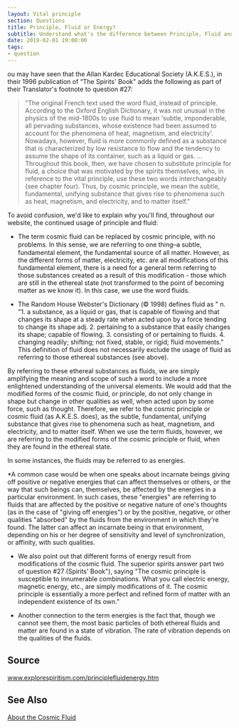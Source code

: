 ```yaml
---
layout: Vital principle
section: Questions
title: Principle, Fluid or Energy?
subtitle: Understand what's the difference between Principle, Fluid and Energy according to Spiritism
date: 2019-02-01 19:00:00
tags: 
- question
---
```


ou may have seen that the Allan Kardec Educational Society (A.K.E.S.), in their 1996 publication of “The Spirits' Book" adds the following as part of their Translator's footnote to question #27:

> "The original French text used the word fluid, instead of principle.  According to the Oxford English Dictionary, it was not unusual in the physics of the mid-1800s to use fluid to mean 'subtle, imponderable, all pervading substances, whose existence had been assumed to account for the phenomena of heat, magnetism, and electricity'. Nowadays, however, fluid is more commonly defined as a substance that is characterized by low resistance to flow and the tendency to assume the shape of its container, such as a liquid or gas. ... Throughout this book, then, we have chosen to substitute principle for fluid, a choice that was motivated by the spirits themselves, who, in reference to the vital principle, use these two words interchangeably (see chapter four). Thus, by cosmic principle, we mean the subtle, fundamental, unifying substance that gives rise to phenomena such as heat, magnetism, and electricity, and to matter itself."

To avoid confusion, we'd like to explain why you'll find, throughout our website, the continued usage of principle and fluid:  

* The term cosmic fluid can be replaced by cosmic principle, with no problems. In this sense, we are referring to one thing  ̶   a subtle, fundamental element, the fundamental source of all matter.  However, as the different forms of matter, electricity, etc. are all modifications of this fundamental element, there is a need for a general term referring to those substances created as a result of this modification - those which are still in the ethereal state (not transformed to the point of becoming matter as we know it).  In this case, we use the word fluids.

* The Random House Webster's Dictionary (© 1998) defines fluid as " n. "1. a substance, as a liquid or gas, that is capable of flowing and that changes its shape at a steady rate when acted upon by a force tending to change its shape  adj. 2. pertaining to a substance that easily changes its shape; capable of flowing. 3. consisting of or pertaining to fluids.  4. changing readily; shifting; not fixed, stable, or rigid; fluid movements."   This definition of fluid does not necessarily exclude the usage of fluid as referring to those ethereal substances (see above). 

By referring to these ethereal substances as fluids, we are simply amplifying the meaning and scope of such a word to include a more enlightened understanding of the universal elements. We would add that the modified forms of the cosmic fluid, or principle, do not only change in shape but change in other qualities as well, when acted upon by some force, such as thought.   Therefore, we refer to the cosmic principle or cosmic fluid (as A.K.E.S. does), as the subtle, fundamental, unifying substance that gives rise to phenomena such as heat, magnetism, and electricity, and to matter itself. When we use the term fluids, however, we are referring to the modified forms of the cosmic principle or fluid, when they are found in the ethereal state.

In some instances, the fluids may be referred to as energies. 

*A common case would be when one speaks about incarnate beings giving off positive or negative energies that can affect themselves or others, or the way that such beings can, themselves, be affected by the energies in a particular environment.  In such cases, these "energies" are referring to fluids that are affected by the positive or negative nature of one's thoughts (as in the case of "giving off energies") or by the positive, negative, or other qualities "absorbed" by the fluids from the environment in which they're found.  The latter can  affect an incarnate being in that environment, depending on his or her degree of sensitivity and level of synchronization, or affinity, with such qualities.  

* We also point out that different forms of energy result from modifications of the cosmic fluid. The superior spirits answer part two of question #27 (Spirits' Book"), saying  "The cosmic principle is susceptible to innumerable combinations.  What you call electric energy, magnetic energy, etc., are simply modifications of it.  The cosmic principle is essentially a more perfect and refined form of matter with an independent existence of its own."

* Another connection to the term energies is the fact that, though we cannot see them, the most basic particles of both ethereal fluids and matter are found in a state of vibration.  The rate of vibration depends on the qualities of the fluids. 

## Source
www.explorespiritism.com/principlefluidenergy.htm

## See Also
[About the Cosmic Fluid](/about/cosmic-fluid)
